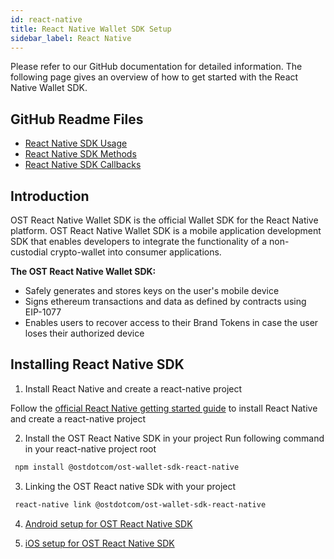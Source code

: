 ```yaml
---
id: react-native
title: React Native Wallet SDK Setup
sidebar_label: React Native
---
```

Please refer to our GitHub documentation for detailed information. The following page gives an overview of how to get started with the React Native Wallet SDK.

## GitHub Readme Files
* [React Native SDK Usage](https://github.com/ostdotcom/ost-wallet-sdk-react-native#sdk-usage)
* [React Native SDK Methods](https://github.com/ostdotcom/ost-wallet-sdk-react-native#sdk-methods)
* [React Native SDK Callbacks](https://github.com/ostdotcom/ost-wallet-sdk-react-native#sdk-workflow-callbacks)

## Introduction
OST React Native Wallet SDK is the official Wallet SDK for the React Native platform. OST React Native Wallet SDK is a mobile application development SDK that enables developers to integrate the functionality of a non-custodial crypto-wallet into consumer applications.

**The OST React Native Wallet SDK:**
* Safely generates and stores keys on the user's mobile device
* Signs ethereum transactions and data as defined by contracts using EIP-1077
* Enables users to recover access to their Brand Tokens in case the user loses their authorized device


## Installing React Native SDK

1. Install React Native and create a react-native project

Follow the [official React Native getting started guide](https://facebook.github.io/react-native/docs/0.59/getting-started) to install React Native and create a react-native project

2. Install the OST React Native SDK in your project
Run following command in your react-native project root

```bash
 npm install @ostdotcom/ost-wallet-sdk-react-native
```

3. Linking the OST React native SDk with your project

```bash
 react-native link @ostdotcom/ost-wallet-sdk-react-native
```

4. [Android setup for OST React Native SDK](https://github.com/ostdotcom/ost-wallet-sdk-react-native/blob/master/android_setup.md)

5. [iOS setup for OST React Native SDK](https://github.com/ostdotcom/ost-wallet-sdk-react-native/blob/master/ios_setup.md)
